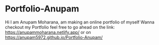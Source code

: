 # Portfolio-Anupam
Hi I am Anupam Moharana, am making an online portfolio of myself
Wanna checkout my Portfolio feel free to go ahead on the link: https://anupammoharana.netlify.app/
or on https://anupam5972.github.io/Portfolio-Anupam/
